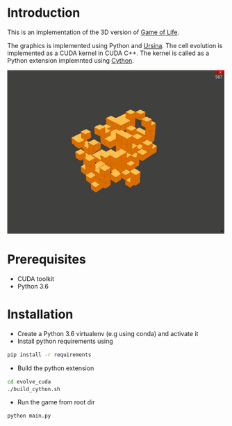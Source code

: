 # Introduction

This is an implementation of the 3D version of [Game of Life](https://en.wikipedia.org/wiki/3D_Life).

The graphics is implemented using Python and [Ursina](https://www.ursinaengine.org/). The cell evolution is implemented as a CUDA kernel in CUDA C++. The kernel is called as a Python extension implemnted using [Cython](https://cython.org/).

![gol-3d-cuda](images/gol-3d-cuda.gif)

# Prerequisites

- CUDA toolkit
- Python 3.6

# Installation

- Create a Python 3.6 virtualenv (e.g using conda) and activate it
- Install python requirements using
```bash
pip install -r requirements
```
- Build the python extension
```bash
cd evolve_cuda
./build_cython.sh
```
- Run the game from root dir
```bash
python main.py
```